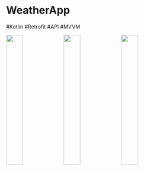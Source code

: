 # WeatherApp
 
#Kotlin #Retrofit #API #MVVM
<p float="left">
  <img src="https://user-images.githubusercontent.com/100219838/227036695-62c1a465-828a-4937-a73d-1e4f4f067079.png" width="30%" />
  <img src="https://user-images.githubusercontent.com/100219838/227036734-82c51a9b-b966-4b79-8697-d4cceaef1826.png" width="30%" /> 
  <img src="https://user-images.githubusercontent.com/100219838/227036751-e68f79b5-87e7-415e-a6e9-ee3276425dc0.png" width="30%" />
</p>





